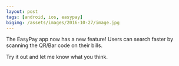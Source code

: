 ```yaml
---
layout: post
tags: [android, ios, easypay]
bigimg: /assets/images/2016-10-27/image.jpg
---
```


The EasyPay app now has a new feature! Users can search faster by scanning the QR/Bar code on their bills.

Try it out and let me know what you think.